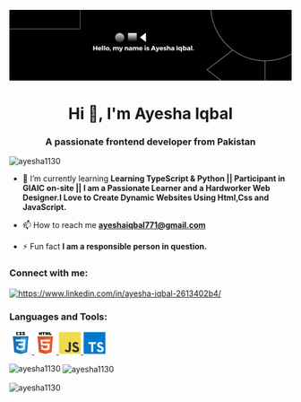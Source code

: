 ![logo](https://github.com/Ayesha1130/Ayesha1130/blob/main/Blue%20Modern%20Gradient%20Technology%20LinkedIn%20Banner.png)

<h1 align="center">Hi 👋, I'm Ayesha Iqbal</h1>
<h3 align="center">A passionate frontend developer from Pakistan</h3>

<p align="left"> <img src="https://komarev.com/ghpvc/?username=ayesha1130&label=Profile%20views&color=0e75b6&style=flat" alt="ayesha1130" /> </p>

- 🌱 I’m currently learning **Learning TypeScript & Python || Participant in GIAIC on-site || I am a Passionate Learner and a Hardworker Web Designer.I Love to Create Dynamic Websites Using Html,Css and JavaScript.**

- 📫 How to reach me **ayeshaiqbal771@gmail.com**

- ⚡ Fun fact **I am a responsible person in question.**

<h3 align="left">Connect with me:</h3>
<p align="left">
<a href="https://linkedin.com/in/https://www.linkedin.com/in/ayesha-iqbal-2613402b4/" target="blank"><img align="center" src="https://raw.githubusercontent.com/rahuldkjain/github-profile-readme-generator/master/src/images/icons/Social/linked-in-alt.svg" alt="https://www.linkedin.com/in/ayesha-iqbal-2613402b4/" height="30" width="40" /></a>
</p>

<h3 align="left">Languages and Tools:</h3>
<p align="left"> <a href="https://www.w3schools.com/css/" target="_blank" rel="noreferrer"> <img src="https://raw.githubusercontent.com/devicons/devicon/master/icons/css3/css3-original-wordmark.svg" alt="css3" width="40" height="40"/> </a> <a href="https://www.w3.org/html/" target="_blank" rel="noreferrer"> <img src="https://raw.githubusercontent.com/devicons/devicon/master/icons/html5/html5-original-wordmark.svg" alt="html5" width="40" height="40"/> </a> <a href="https://developer.mozilla.org/en-US/docs/Web/JavaScript" target="_blank" rel="noreferrer"> <img src="https://raw.githubusercontent.com/devicons/devicon/master/icons/javascript/javascript-original.svg" alt="javascript" width="40" height="40"/> </a> <a href="https://www.typescriptlang.org/" target="_blank" rel="noreferrer"> <img src="https://raw.githubusercontent.com/devicons/devicon/master/icons/typescript/typescript-original.svg" alt="typescript" width="40" height="40"/> </a> </p>

<p><img align="left" src="https://github-readme-stats.vercel.app/api/top-langs?username=ayesha1130&show_icons=true&locale=en&layout=compact" alt="ayesha1130" /></p>

<p>&nbsp;<img align="center" src="https://github-readme-stats.vercel.app/api?username=ayesha1130&show_icons=true&locale=en" alt="ayesha1130" /></p>

<p><img align="center" src="https://github-readme-streak-stats.herokuapp.com/?user=ayesha1130&" alt="ayesha1130" /></p>

